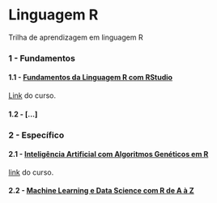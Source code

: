 # Linguagem R

Trilha de aprendizagem em linguagem R

### 1 - Fundamentos

#### 1.1 - [Fundamentos da Linguagem R com RStudio](https://github.com/renatogcruz/R/tree/main/Introducao_da_linguagem_R_com_RStudio)

[Link](https://www.udemy.com/course/fundamentos-da-linguagem-r-com-rstudio/) do curso.

#### 1.2 - [...]


### 2 - Específico

#### 2.1 - [Inteligência Artificial com Algoritmos Genéticos em R](https://github.com/renatogcruz/R/tree/main/Inteligenca_artificial_com_algoritmos_geneticos_em_R)

[link](https://www.udemy.com/course/inteligencia-artificial-com-algoritmos-geneticos/) do curso.

#### 2.2 - [Machine Learning e Data Science com R de A à Z](https://www.udemy.com/course/machine-learning-e-data-science-com-r/)


